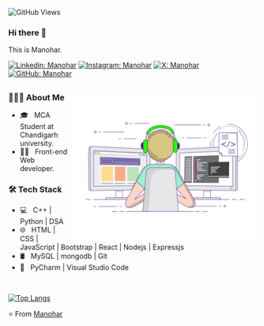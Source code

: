 ![GitHub Views](https://komarev.com/ghpvc/?username=manoharjha26&color=1191BF)

### Hi there 👋
This is Manohar.


<!--[![Twitter: ThaiiBraga](https://img.shields.io/twitter/follow/ThaiiBraga?style=social)](https://twitter.com/ThaiiBraga) -->
[![Linkedin: Manohar](https://img.shields.io/badge/-manoharjha26-blue?style=flat-square&logo=Linkedin&logoColor=white&link=https://www.linkedin.com/in/manohar26/)](https://www.linkedin.com/in/manohar26/)
[![Instagram: Manohar](https://img.shields.io/badge/-manohar__26-red?style=flat-square&logo=Instagram&logoColor=white&link=https://www.instagram.com/manohar__26/)](https://www.instagram.com/manohar__26/)
[![X: Manohar](https://img.shields.io/badge/-manohar_26_-black?style=flat-square&logo=X&logoColor=white&link=https://x.com/Manohar_26_?t=I6VQ1UYPsHg1MQIscYviJA&s=08/)](https://x.com/Manohar_26_?t=I6VQ1UYPsHg1MQIscYviJA&s=08)
[![GitHub: Manohar](https://img.shields.io/github/followers/manoharjha26?label=follow&style=social)](https://github.com/manoharjha26)
<!--


Here are some ideas to get you started:

- 🔭 I’m currently working on ...
- 🌱 I’m currently learning ...
- 👯 I’m looking to collaborate on ...
- 🤔 I’m looking for help with ...
- 💬 Ask me about ...

- 😄 Pronouns: ...
- ⚡ Fun fact: ...
-->

<h2></h2>
<img align="right" alt="GIF" src="https://raw.githubusercontent.com/devSouvik/devSouvik/master/gif3.gif" width="380" height="300"/>

<h3> 👨🏻‍💻 About Me </h3>

- 🎓 &nbsp; MCA Student at Chandigarh university.
- 👨‍💻 &nbsp; Front-end Web developer.
<!--- 📫 &nbsp; Reach me on: [LinkedIn](https://www.linkedin.com/in/manohar26/), [Instagram](https://www.instagram.com/manohar_26_/).
-->
<h3>🛠 Tech Stack</h3>

- 💻 &nbsp; C++ | Python | DSA 
- 🌐 &nbsp; HTML | CSS | JavaScript | Bootstrap | React | Nodejs | Expressjs
- 🛢 &nbsp; MySQL | mongodb | Git
- 🔧 &nbsp; PyCharm | Visual Studio Code
</br>

[![Top Langs](https://github-readme-stats.vercel.app/api/top-langs/?username=manoharjha26&layout=compact&text_color=daf7dc&bg_color=151515)](https://github.com/maboharjha26/github-readme-stats)

<!---
<h3> 🤝🏻 Connect with Me </h3>

<p align="center">
&nbsp; <a href="https://www.linkedin.com/in/manohar26" target="_blank" rel="noopener noreferrer"><img src="https://img.icons8.com/plasticine/100/000000/linkedin.png" width="50" /></a>
&nbsp; <a href="https://www.instagram.com/manohar_26_/" target="_blank" rel="noopener noreferrer"><img src="https://img.icons8.com/plasticine/100/000000/instagram-new.png" width="50" /></a>  
&nbsp; <a href="mailto:aryabdwaj26@gmail.com" target="_blank" rel="noopener noreferrer"><img src="https://img.icons8.com/plasticine/100/000000/gmail.png"  width="50" /></a>
</p>
-->
⭐️ From [Manohar](https://github.com/manoharjha26)
